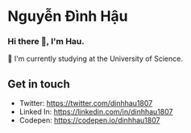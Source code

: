 # Nguyễn Đình Hậu
### Hi there 👋, I'm Hau. 

🏫 I'm currently studying at the University of Science.

## Get in touch
- Twitter: https://twitter.com/dinhhau1807
- Linked In: https://linkedin.com/in/dinhhau1807
- Codepen: https://codepen.io/dinhhau1807

<!--
**dinhhau1807/dinhhau1807** is a ✨ _special_ ✨ repository because its `README.md` (this file) appears on your GitHub profile.

Here are some ideas to get you started:

- 🔭 I’m currently working on ...
- 🌱 I’m currently learning ...
- 👯 I’m looking to collaborate on ...
- 🤔 I’m looking for help with ...
- 💬 Ask me about ...
- 📫 How to reach me: ...
- 😄 Pronouns: ...
- ⚡ Fun fact: ...
-->
